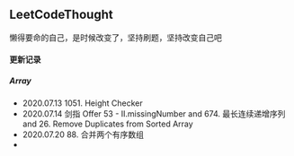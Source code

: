 ## LeetCodeThought

懒得要命的自己，是时候改变了，坚持刷题，坚持改变自己吧

#### 更新记录

##### Array
+ 2020.07.13 1051. Height Checker
+ 2020.07.14 剑指 Offer 53 - II.missingNumber and 674. 最长连续递增序列 and 26. Remove Duplicates from Sorted Array
+ 2020.07.20 88. 合并两个有序数组
+ 
